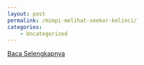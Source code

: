 ```yaml
---
layout: post
permalink: /mimpi-melihat-seekor-kelinci/
categories:
    - Uncategorized
---
```


[Baca Selengkapnya](/07)
